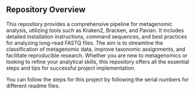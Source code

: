 ## Repository Overview
This repository provides a comprehensive pipeline for metagenomic analysis, utilizing tools such as Kraken2, Bracken, and Pavian. It includes detailed installation instructions, command sequences, and best practices for analyzing long-read FASTQ files. The aim is to streamline the classification of metagenomic data, improve taxonomic assignments, and facilitate reproducible research. Whether you are new to metagenomics or looking to refine your analytical skills, this repository offers all the essential steps and tips for successful project implementation.

You can follow the steps for this project by following the serial numbers for different readme files.
